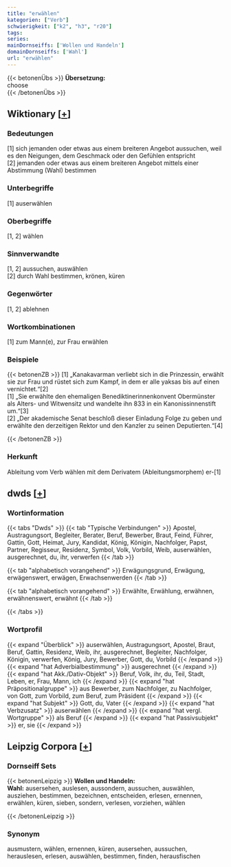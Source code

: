 ```yaml
---
title: "erwählen"
kategorien: ["Verb"]
schwierigkeit: ["k2", "h3", "r20"]
tags:
series:
mainDornseiffs: ['Wollen und Handeln']
domainDornseiffs: ['Wahl']
url: "erwählen"
---
```


{{< betonenÜbs >}}
**Übersetzung:**  
choose  
{{< /betonenÜbs >}}

## Wiktionary [[+](https://de.wiktionary.org/wiki/erwählen)]

### Bedeutungen
[1] sich jemanden oder etwas aus einem breiteren Angebot aussuchen, weil es den Neigungen, dem Geschmack oder den Gefühlen entspricht  
[2] jemanden oder etwas aus einem breiteren Angebot mittels einer Abstimmung (Wahl) bestimmen  

### Unterbegriffe
[1] auserwählen  

### Oberbegriffe
[1, 2] wählen  

### Sinnverwandte
[1, 2] aussuchen, auswählen  
[2] durch Wahl bestimmen, krönen, küren  

### Gegenwörter
[1, 2] ablehnen  

### Wortkombinationen
[1] zum Mann(e), zur Frau erwählen  

### Beispiele
{{< betonenZB >}}
[1] „Kanakavarman verliebt sich in die Prinzessin, erwählt sie zur Frau und rüstet sich zum Kampf, in dem er alle yaksas bis auf einen vernichtet.“[2]  
[1] „Sie erwählte den ehemaligen Benediktinerinnenkonvent Obermünster als Alters- und Witwensitz und wandelte ihn 833 in ein Kanonissinnenstift um.“[3]  
[2] „Der akademische Senat beschloß dieser Einladung Folge zu geben und erwählte den derzeitigen Rektor und den Kanzler zu seinen Deputierten.“[4]  

{{< /betonenZB >}}
### Herkunft
Ableitung vom Verb wählen mit dem Derivatem (Ableitungsmorphem) er-[1]  



## dwds [[+](https://www.dwds.de/wb/erwählen)]

### Wortinformation
{{< tabs "Dwds" >}}
{{< tab "Typische Verbindungen" >}}
Apostel, Austragungsort, Begleiter, Berater, Beruf, Bewerber, Braut, Feind, Führer, Gattin, Gott, Heimat, Jury, Kandidat, König, Königin, Nachfolger, Papst, Partner, Regisseur, Residenz, Symbol, Volk, Vorbild, Weib, auserwählen, ausgerechnet, du, ihr, verwerfen
{{< /tab >}}

{{< tab "alphabetisch vorangehend" >}}
Erwägungsgrund, Erwägung, erwägenswert, erwägen, Erwachsenwerden
{{< /tab >}}

{{< tab "alphabetisch vorangehend" >}}
Erwählte, Erwählung, erwähnen, erwähnenswert, erwähnt
{{< /tab >}}

{{< /tabs >}}

### Wortprofil
{{< expand "Überblick" >}} auserwählen, Austragungsort, Apostel, Braut, Beruf, Gattin, Residenz, Weib, ihr, ausgerechnet, Begleiter, Nachfolger, Königin, verwerfen, König, Jury, Bewerber, Gott, du, Vorbild {{< /expand >}}
{{< expand "hat Adverbialbestimmung" >}} ausgerechnet {{< /expand >}}
{{< expand "hat Akk./Dativ-Objekt" >}} Beruf, Volk, ihr, du, Teil, Stadt, Leben, er, Frau, Mann, ich {{< /expand >}}
{{< expand "hat Präpositionalgruppe" >}} aus Bewerber, zum Nachfolger, zu Nachfolger, von Gott, zum Vorbild, zum Beruf, zum Präsident {{< /expand >}}
{{< expand "hat Subjekt" >}} Gott, du, Vater {{< /expand >}}
{{< expand "hat Verbzusatz" >}} auserwählen {{< /expand >}}
{{< expand "hat vergl. Wortgruppe" >}} als Beruf {{< /expand >}}
{{< expand "hat Passivsubjekt" >}} er, sie {{< /expand >}}

## Leipzig Corpora [[+](https://corpora.uni-leipzig.de/en/res?word=erwählen&corpusId=deu_newscrawl-public_2018)]

### Dornseiff Sets
{{< betonenLeipzig >}}
**Wollen und Handeln:**  
**Wahl:** ausersehen, auslesen, aussondern, aussuchen, auswählen, ausziehen, bestimmen, bezeichnen, entscheiden, erlesen, ernennen, erwählen, küren, sieben, sondern, verlesen, vorziehen, wählen  

{{< /betonenLeipzig >}}

### Synonym
ausmustern, wählen, ernennen, küren, ausersehen, aussuchen, herauslesen, erlesen, auswählen, bestimmen, finden, herausfischen

